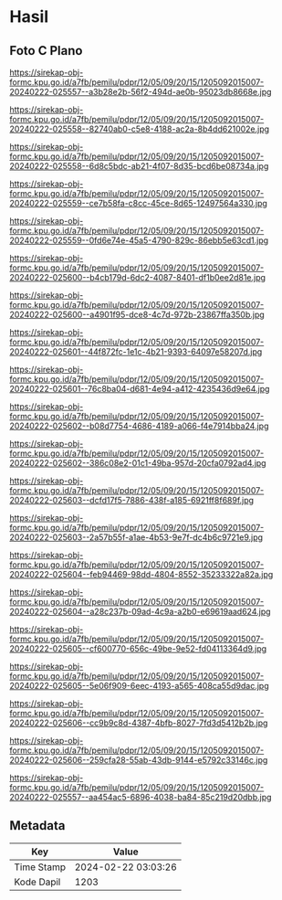 # Hasil

## Foto C Plano

https://sirekap-obj-formc.kpu.go.id/a7fb/pemilu/pdpr/12/05/09/20/15/1205092015007-20240222-025557--a3b28e2b-56f2-494d-ae0b-95023db8668e.jpg

https://sirekap-obj-formc.kpu.go.id/a7fb/pemilu/pdpr/12/05/09/20/15/1205092015007-20240222-025558--82740ab0-c5e8-4188-ac2a-8b4dd621002e.jpg

https://sirekap-obj-formc.kpu.go.id/a7fb/pemilu/pdpr/12/05/09/20/15/1205092015007-20240222-025558--6d8c5bdc-ab21-4f07-8d35-bcd6be08734a.jpg

https://sirekap-obj-formc.kpu.go.id/a7fb/pemilu/pdpr/12/05/09/20/15/1205092015007-20240222-025559--ce7b58fa-c8cc-45ce-8d65-12497564a330.jpg

https://sirekap-obj-formc.kpu.go.id/a7fb/pemilu/pdpr/12/05/09/20/15/1205092015007-20240222-025559--0fd6e74e-45a5-4790-829c-86ebb5e63cd1.jpg

https://sirekap-obj-formc.kpu.go.id/a7fb/pemilu/pdpr/12/05/09/20/15/1205092015007-20240222-025600--b4cb179d-6dc2-4087-8401-df1b0ee2d81e.jpg

https://sirekap-obj-formc.kpu.go.id/a7fb/pemilu/pdpr/12/05/09/20/15/1205092015007-20240222-025600--a4901f95-dce8-4c7d-972b-23867ffa350b.jpg

https://sirekap-obj-formc.kpu.go.id/a7fb/pemilu/pdpr/12/05/09/20/15/1205092015007-20240222-025601--44f872fc-1e1c-4b21-9393-64097e58207d.jpg

https://sirekap-obj-formc.kpu.go.id/a7fb/pemilu/pdpr/12/05/09/20/15/1205092015007-20240222-025601--76c8ba04-d681-4e94-a412-4235436d9e64.jpg

https://sirekap-obj-formc.kpu.go.id/a7fb/pemilu/pdpr/12/05/09/20/15/1205092015007-20240222-025602--b08d7754-4686-4189-a066-f4e7914bba24.jpg

https://sirekap-obj-formc.kpu.go.id/a7fb/pemilu/pdpr/12/05/09/20/15/1205092015007-20240222-025602--386c08e2-01c1-49ba-957d-20cfa0792ad4.jpg

https://sirekap-obj-formc.kpu.go.id/a7fb/pemilu/pdpr/12/05/09/20/15/1205092015007-20240222-025603--dcfd17f5-7886-438f-a185-6921ff8f689f.jpg

https://sirekap-obj-formc.kpu.go.id/a7fb/pemilu/pdpr/12/05/09/20/15/1205092015007-20240222-025603--2a57b55f-a1ae-4b53-9e7f-dc4b6c9721e9.jpg

https://sirekap-obj-formc.kpu.go.id/a7fb/pemilu/pdpr/12/05/09/20/15/1205092015007-20240222-025604--feb94469-98dd-4804-8552-35233322a82a.jpg

https://sirekap-obj-formc.kpu.go.id/a7fb/pemilu/pdpr/12/05/09/20/15/1205092015007-20240222-025604--a28c237b-09ad-4c9a-a2b0-e69619aad624.jpg

https://sirekap-obj-formc.kpu.go.id/a7fb/pemilu/pdpr/12/05/09/20/15/1205092015007-20240222-025605--cf600770-656c-49be-9e52-fd04113364d9.jpg

https://sirekap-obj-formc.kpu.go.id/a7fb/pemilu/pdpr/12/05/09/20/15/1205092015007-20240222-025605--5e06f909-6eec-4193-a565-408ca55d9dac.jpg

https://sirekap-obj-formc.kpu.go.id/a7fb/pemilu/pdpr/12/05/09/20/15/1205092015007-20240222-025606--cc9b9c8d-4387-4bfb-8027-7fd3d5412b2b.jpg

https://sirekap-obj-formc.kpu.go.id/a7fb/pemilu/pdpr/12/05/09/20/15/1205092015007-20240222-025606--259cfa28-55ab-43db-9144-e5792c33146c.jpg

https://sirekap-obj-formc.kpu.go.id/a7fb/pemilu/pdpr/12/05/09/20/15/1205092015007-20240222-025557--aa454ac5-6896-4038-ba84-85c219d20dbb.jpg


## Metadata

| Key        | Value               |
| ---------- | ------------------- |
| Time Stamp | 2024-02-22 03:03:26 |
| Kode Dapil | 1203                |



